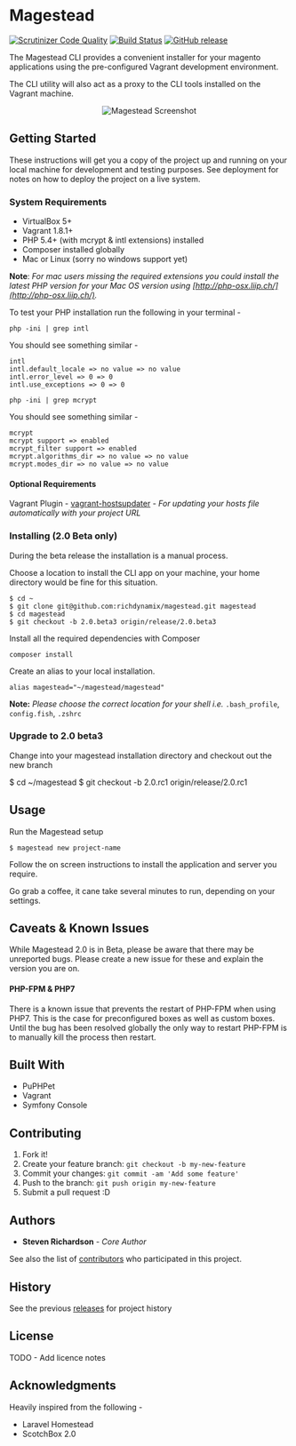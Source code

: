 # Magestead

[![Scrutinizer Code Quality](https://scrutinizer-ci.com/g/richdynamix/magestead/badges/quality-score.png?b=epic%2F2.0.0)](https://scrutinizer-ci.com/g/richdynamix/magestead/?branch=epic%2F2.0.0) [![Build Status](https://scrutinizer-ci.com/g/richdynamix/magestead/badges/build.png?b=master)](https://scrutinizer-ci.com/g/richdynamix/magestead/build-status/master) [![GitHub release](https://img.shields.io/badge/release-2.0--beta-blue.svg)](https://github.com/richdynamix/magestead)

The Magestead CLI provides a convenient installer for your magento applications using the pre-configured Vagrant development environment.

The CLI utility will also act as a proxy to the CLI tools installed on the Vagrant machine.

<p align="center">
  <img src="http://www.magestead.com/img/magestead-cli-screen.png" alt="Magestead Screenshot"/>
</p>

## Getting Started

These instructions will get you a copy of the project up and running on your local machine for development and testing purposes. See deployment for notes on how to deploy the project on a live system.

### System Requirements

- VirtualBox 5+
- Vagrant 1.8.1+
- PHP 5.4+ (with mcrypt & intl extensions) installed
- Composer installed globally
- Mac or Linux (sorry no windows support yet)

**Note**: *For mac users missing the required extensions you could install the latest PHP version for your Mac OS version using [http://php-osx.liip.ch/](http://php-osx.liip.ch/).*

To test your PHP installation run the following in your terminal - 

`php -ini | grep intl`

You should see something similar -

``` /usr/local/php5/php.d/50-extension-intl.ini,
intl
intl.default_locale => no value => no value
intl.error_level => 0 => 0
intl.use_exceptions => 0 => 0 
```

`php -ini | grep mcrypt`

You should see something similar -

```
mcrypt
mcrypt support => enabled
mcrypt_filter support => enabled
mcrypt.algorithms_dir => no value => no value
mcrypt.modes_dir => no value => no value
```

#### Optional Requirements

Vagrant Plugin - [vagrant-hostsupdater](https://github.com/cogitatio/vagrant-hostsupdater) - *For updating your hosts file automatically with your project URL*

### Installing (2.0 Beta only)

During the beta release the installation is a manual process.

Choose a location to install the CLI app on your machine, your home directory would be fine for this situation. 

```
$ cd ~
$ git clone git@github.com:richdynamix/magestead.git magestead
$ cd magestead
$ git checkout -b 2.0.beta3 origin/release/2.0.beta3
```

Install all the required dependencies with Composer

```
composer install
```

Create an alias to your local installation.

```
alias magestead="~/magestead/magestead"
```

**Note:** *Please choose the correct location for your shell i.e.* `.bash_profile`, `config.fish`, `.zshrc`

### Upgrade to 2.0 beta3

Change into your magestead installation directory and checkout out the new branch

$ cd ~/magestead
$ git checkout -b 2.0.rc1 origin/release/2.0.rc1

## Usage

Run the Magestead setup

```
$ magestead new project-name
```

Follow the on screen instructions to install the application and server you require.

Go grab a coffee, it cane take several minutes to run, depending on your settings.

## Caveats & Known Issues

While Magestead 2.0 is in Beta, please be aware that there may be unreported bugs. Please create a new issue for these and explain the version you are on.

#### PHP-FPM & PHP7

There is a known issue that prevents the restart of PHP-FPM when using PHP7. This is the case for preconfigured boxes as well as custom boxes. Until the bug has been resolved globally the only way to restart PHP-FPM is to manually kill the process then restart.

## Built With

* PuPHPet
* Vagrant
* Symfony Console

## Contributing

1. Fork it!
2. Create your feature branch: `git checkout -b my-new-feature`
3. Commit your changes: `git commit -am 'Add some feature'`
4. Push to the branch: `git push origin my-new-feature`
5. Submit a pull request :D

## Authors

* **Steven Richardson** - *Core Author*

See also the list of [contributors](https://github.com/richdynamix/magestead/contributors) who participated in this project.

## History

See the previous [releases](https://github.com/richdynamix/magestead/releases) for project history

## License

TODO - Add licence notes

## Acknowledgments

Heavily inspired from the following -

* Laravel Homestead
* ScotchBox 2.0